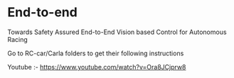 # End-to-end
Towards Safety Assured End-to-End Vision based Control for Autonomous Racing

Go to RC-car/Carla folders to get their following instructions

Youtube :- https://www.youtube.com/watch?v=Ora8JCjprw8
